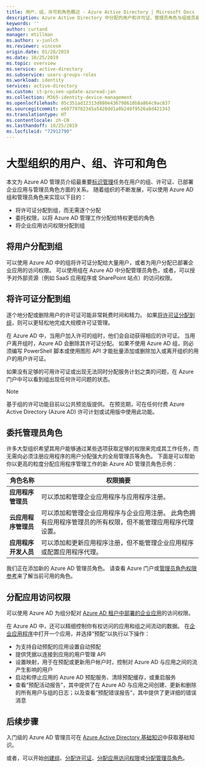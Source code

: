 ```yaml
---
title: 用户、组、许可和角色概述 - Azure Active Directory | Microsoft Docs
description: Azure Active Directory 中分配的用户和许可证、管理员角色与组成员身份之间的关系
keywords: ''
author: curtand
manager: mtillman
ms.author: v-junlch
ms.reviewer: vincesm
origin.date: 01/28/2019
ms.date: 10/25/2019
ms.topic: overview
ms.service: active-directory
ms.subservice: users-groups-roles
ms.workload: identity
services: active-directory
ms.custom: it-pro;seo-update-azuread-jan
ms.collection: M365-identity-device-management
ms.openlocfilehash: 05c351ad12313d880e436798610b8a864c9ac837
ms.sourcegitcommit: e60779782345a5428dd1a0b248f9526a8d421343
ms.translationtype: HT
ms.contentlocale: zh-CN
ms.lasthandoff: 10/25/2019
ms.locfileid: "72912790"
---
```

# <a name="users-groups-licensing-and-roles-for-large-organizations"></a>大型组织的用户、组、许可和角色

本文为 Azure AD 管理员介绍最重要[标识管理](/active-directory/fundamentals/active-directory-whatis)任务在用户的组、许可证、已部署企业应用与管理员角色方面的关系。 随着组织的不断发展，可以使用 Azure AD 组和管理员角色来实现以下目的：

* 将许可证分配到组，而无需逐个分配
* 委托权限，以将 Azure AD 管理工作分配给特权更低的角色
* 将企业应用访问权限分配到组

## <a name="assign-users-to-groups"></a>将用户分配到组

可以使用 Azure AD 中的组将许可证分配给大量用户，或者为用户分配已部署企业应用的访问权限。 可以使用组在 Azure AD 中分配管理员角色，或者，可以授予对外部资源（例如 SaaS 应用程序或 SharePoint 站点）的访问权限。

## <a name="assign-licenses-to-groups"></a>将许可证分配到组

逐个地分配或删除用户的许可证可能非常耗费时间和精力。 如果[将许可证分配到组](/active-directory/fundamentals/license-users-groups)，则可以更轻松地完成大规模许可证管理。

在 Azure AD 中，当用户加入许可的组时，他们会自动获得相应的许可证。 当用户离开组时，Azure AD 会删除其许可证分配。 如果不使用 Azure AD 组，则必须编写 PowerShell 脚本或使用图形 API 才能批量添加或删除加入或离开组织的用户的用户许可证。

如果没有足够的可用许可证或出现无法同时分配服务计划之类的问题，在 Azure 门户中可以看到组出现任何许可问题的状态。

>[!NOTE]
>基于组的许可功能目前以公共预览版提供。 在预览期，可在任何付费 Azure Active Directory (Azure AD) 许可计划或试用版中使用此功能。

## <a name="delegate-administrator-roles"></a>委托管理员角色

许多大型组织希望其用户能够通过某些选项获取足够的权限来完成其工作任务，而无需向必须注册应用程序的用户分配强大的全局管理员等角色。 下面是可以帮助你以更高的粒度分配应用程序管理工作的新 Azure AD 管理员角色示例：

 角色名称 | 权限摘要
 --------- | -------------------
 **应用程序管理员** | 可以添加和管理企业应用程序与应用程序注册。 
 **云应用程序管理员** | 可以添加和管理企业应用程序与企业应用注册。 此角色拥有应用程序管理员的所有权限，但不能管理应用程序代理设置。
**应用程序开发人员** | 可以添加和更新应用程序注册，但不能管理企业应用程序或配置应用程序代理。

我们正在添加新的 Azure AD 管理员角色。 请查看 Azure 门户或[管理员角色权限参考](directory-assign-admin-roles.md)来了解当前可用的角色。

## <a name="assign-app-access"></a>分配应用访问权限

可以使用 Azure AD 为组分配对 [Azure AD 租户中部署的企业应用](/active-directory/manage-apps/methods-for-assigning-users-and-groups)的访问权限。 

在 Azure AD 中，还可以精细控制你有权访问的应用和组之间流动的数据。 在[企业应用程序](https://portal.azure.cn/#blade/Microsoft_AAD_IAM/StartboardApplicationsMenuBlade/AllApps)中打开一个应用，并选择“预配”以执行以下操作： 

* 为支持自动预配的应用设置自动预配
* 提供凭据以连接到应用的用户管理 API
* 设置映射，用于在预配或更新用户帐户时，控制对 Azure AD 与应用之间的流产生影响的用户
* 启动和停止应用的 Azure AD 预配服务、清除预配缓存，或重启服务
* 查看“预配活动报告”，其中提供了在 Azure AD 与应用之间创建、更新和删除的所有用户与组的日志；以及查看“预配错误报告”，其中提供了更详细的错误消息  

## <a name="next-steps"></a>后续步骤

入门级的 Azure AD 管理员可在 [Azure Active Directory 基础知识](/active-directory/fundamentals/index)中获取基础知识。

或者，可以开始[创建组](/active-directory/fundamentals/active-directory-groups-create-azure-portal)、[分配许可证](/active-directory/fundamentals/license-users-groups)、[分配应用访问权限](/active-directory/manage-apps/methods-for-assigning-users-and-groups)或[分配管理员角色](directory-assign-admin-roles.md)。

